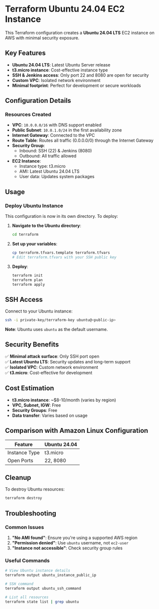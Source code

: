 # Terraform Ubuntu 24.04 EC2 Instance

This Terraform configuration creates a **Ubuntu 24.04 LTS** EC2 instance on AWS with minimal security exposure.

## Key Features

- **Ubuntu 24.04 LTS**: Latest Ubuntu Server release
- **t3.micro instance**: Cost-effective instance type
- **SSH & Jenkins access**: Only port 22 and 8080 are open for security
- **Custom VPC**: Isolated network environment
- **Minimal footprint**: Perfect for development or secure workloads

## Configuration Details

### Resources Created

- **VPC**: `10.0.0.0/16` with DNS support enabled
- **Public Subnet**: `10.0.1.0/24` in the first availability zone
- **Internet Gateway**: Connected to the VPC
- **Route Table**: Routes all traffic (0.0.0.0/0) through the Internet Gateway
- **Security Group**: 
  - Inbound: SSH (22) & Jenkins (8080)
  - Outbound: All traffic allowed
- **EC2 Instance**: 
  - Instance type: t3.micro
  - AMI: Latest Ubuntu 24.04 LTS
  - User data: Updates system packages

## Usage

### Deploy Ubuntu Instance

This configuration is now in its own directory. To deploy:

1. **Navigate to the Ubuntu directory**:
   ```bash
   cd terraform
   ```

2. **Set up your variables**:
   ```bash
   cp terraform.tfvars.template terraform.tfvars
   # Edit terraform.tfvars with your SSH public key
   ```

3. **Deploy**:
   ```bash
   terraform init
   terraform plan
   terraform apply
   ```

## SSH Access

Connect to your Ubuntu instance:
```bash
ssh -i private-key/terraform-key ubuntu@<public-ip>
```

**Note**: Ubuntu uses `ubuntu` as the default username.

## Security Benefits

✅ **Minimal attack surface**: Only SSH port open  
✅ **Latest Ubuntu LTS**: Security updates and long-term support  
✅ **Isolated VPC**: Custom network environment  
✅ **t3.micro**: Cost-effective for development  

## Cost Estimation

- **t3.micro instance**: ~$8-10/month (varies by region)
- **VPC, Subnet, IGW**: Free
- **Security Groups**: Free
- **Data transfer**: Varies based on usage

## Comparison with Amazon Linux Configuration

| Feature |  Ubuntu 24.04 |
|---------|--------------|
| Instance Type | t3.micro |
| Open Ports |  22, 8080 |

## Cleanup

To destroy Ubuntu resources:
```bash
terraform destroy
```

## Troubleshooting

### Common Issues

1. **"No AMI found"**: Ensure you're using a supported AWS region
2. **"Permission denied"**: Use `ubuntu` username, not `ec2-user`
3. **"Instance not accessible"**: Check security group rules

### Useful Commands

```bash
# View Ubuntu instance details
terraform output ubuntu_instance_public_ip

# SSH command
terraform output ubuntu_ssh_command

# List all resources
terraform state list | grep ubuntu
```
